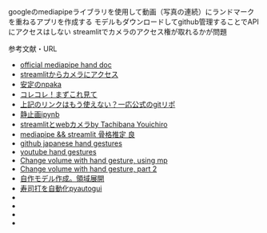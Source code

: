 googleのmediapipeライブラリを使用して動画（写真の連続）にランドマークを重ねるアプリを作成する
モデルもダウンロードしてgithub管理することでAPIにアクセスはしない
streamlitでカメラのアクセス権が取れるかが問題

参考文献・URL
* [official mediapipe hand doc](https://mediapipe.readthedocs.io/en/latest/solutions/hands.html)
* [streamlitからカメラにアクセス](https://zenn.dev/whitphx/articles/streamlit-realtime-cv-app)
* [安定のnpaka](https://note.com/npaka/n/n4a889ca715d3)
* [コレコレ！まずこれ見て](https://qiita.com/MuAuan/items/11d1e69d34f9e741f515)
* [上記のリンクはもう使えない？一応公式のgitリポ](https://github.com/google-ai-edge/mediapipe/tree/master/mediapipe/python)
* [静止画ipynb](https://colab.research.google.com/github/googlesamples/mediapipe/blob/main/examples/face_landmarker/python/%5BMediaPipe_Python_Tasks%5D_Face_Landmarker.ipynb?hl=ja)
* [streamlitとwebカメラby Tachibana Youichiro](https://zenn.dev/whitphx/articles/streamlit-realtime-cv-app)
* [mediapipe && streamlit 骨格推定 良](https://www.issoh.co.jp/tech/details/4386/?utm_source=chatgpt.com)
* [github japanese hand gestures](https://github.com/Kazuhito00/hand-gesture-recognition-using-mediapipe)
* [youtube hand gestures](https://www.youtube.com/watch?v=a99p_fAr6e4&t=16s)
* [Change volume with hand gesture, using mp](https://www.youtube.com/watch?v=9iEPzbG-xLE)
* [Change volume with hand gesture, part 2](https://www.youtube.com/watch?v=9ZRqc4EaPRU&t=0s)
* [自作モデル作成。領域展開](https://qiita.com/SuperHotDogCat/items/49ae5b9b5a66124feaad)
* [寿司打を自動化pyautogui](https://qiita.com/Akira_0809/items/f06ca1eca4b8a973d674)
* []()
* []()
* []()
* []()

